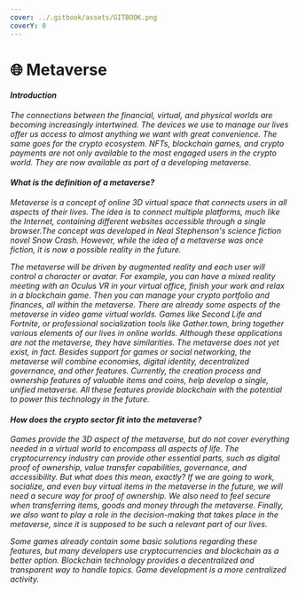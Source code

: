 ```yaml
---
cover: ../.gitbook/assets/GITBOOK.png
coverY: 0
---
```


# 🌐 Metaverse

#### _Introduction_

_The connections between the financial, virtual, and physical worlds are becoming increasingly intertwined. The devices we use to manage our lives offer us access to almost anything we want with great convenience. The same goes for the crypto ecosystem. NFTs, blockchain games, and crypto payments are not only available to the most engaged users in the crypto world. They are now available as part of a developing metaverse._

#### _What is the definition of a metaverse?_

_Metaverse is a concept of online 3D virtual space that connects users in all aspects of their lives. The idea is to connect multiple platforms, much like the Internet, containing different websites accessible through a single browser.The concept was developed in Neal Stephenson's science fiction novel Snow Crash. However, while the idea of a metaverse was once fiction, it is now a possible reality in the future._

_The metaverse will be driven by augmented reality and each user will control a character or avatar. For example, you can have a mixed reality meeting with an Oculus VR in your virtual office, finish your work and relax in a blockchain game. Then you can manage your crypto portfolio and finances, all within the metaverse. There are already some aspects of the metaverse in video game virtual worlds. Games like Second Life and Fortnite, or professional socialization tools like Gather.town, bring together various elements of our lives in online worlds. Although these applications are not the metaverse, they have similarities. The metaverse does not yet exist, in fact. Besides support for games or social networking, the metaverse will combine economies, digital identity, decentralized governance, and other features. Currently, the creation process and ownership features of valuable items and coins, help develop a single, unified metaverse. All these features provide blockchain with the potential to power this technology in the future._

#### _How does the crypto sector fit into the metaverse?_

_Games provide the 3D aspect of the metaverse, but do not cover everything needed in a virtual world to encompass all aspects of life. The cryptocurrency industry can provide other essential parts, such as digital proof of ownership, value transfer capabilities, governance, and accessibility. But what does this mean, exactly? If we are going to work, socialize, and even buy virtual items in the metaverse in the future, we will need a secure way for proof of ownership. We also need to feel secure when transferring items, goods and money through the metaverse. Finally, we also want to play a role in the decision-making that takes place in the metaverse, since it is supposed to be such a relevant part of our lives._

_Some games already contain some basic solutions regarding these features, but many developers use cryptocurrencies and blockchain as a better option. Blockchain technology provides a decentralized and transparent way to handle topics. Game development is a more centralized activity._
